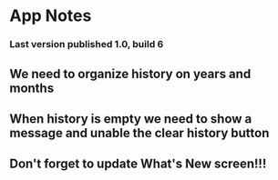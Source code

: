 # App Notes

### Last version published 1.0, build 6

## We need to organize history on years and months

## When history is empty we need to show a message and unable the clear history button

## Don't forget to update What's New screen!!!

